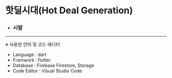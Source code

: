 핫딜시대(Hot Deal Generation)
=======

- ### 시발

<hr>

※ 사용한 언어 및 코드 에디터
- Language : dart
- Framwork : flutter
- Database : Firebase Firestore, Storage
- Code Editor : Visual Studio Code





